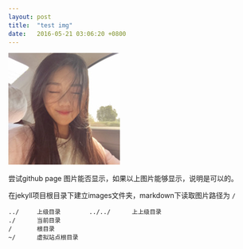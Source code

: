 ```yaml
---
layout: post
title:  "test img"
date:   2016-05-21 03:06:20 +0800
---
```


![test_image](/images/tx.png)

尝试github page 图片能否显示，如果以上图片能够显示，说明是可以的。

在jekyll项目根目录下建立images文件夹，markdown下读取图片路径为  ```/```

	../		上级目录		../../		上上级目录
	./		当前目录
	/		根目录
	~/		虚拟站点根目录